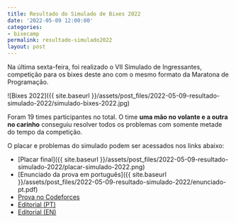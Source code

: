 ```yaml
---
title: Resultado do Simulado de Bixes 2022
date: '2022-05-09 12:00:00'
categories:
- bixecamp
permalink: resultado-simulado2022
layout: post
---
```


Na última sexta-feira, foi realizado o VII Simulado de Ingressantes, competição para os bixes deste ano com o mesmo formato da Maratona de Programação.

![Bixes 2022]({{ site.baseurl }}/assets/post_files/2022-05-09-resultado-simulado-2022/simulado-bixes-2022.jpg)

Foram 19 times participantes no total. O time **uma mão no volante e a outra no carinho** conseguiu resolver todos os problemas com somente metade do tempo da competição.

O placar e problemas do simulado podem ser acessados nos links abaixo:

<!-- - [Prova na gym do Codeforces](http://codeforces.com/gym/103683) -->
- [Placar final]({{ site.baseurl }}/assets/post_files/2022-05-09-resultado-simulado-2022/placar-simulado-2022.png)
- [Enunciado da prova em português]({{ site.baseurl }}/assets/post_files/2022-05-09-resultado-simulado-2022/enunciado-pt.pdf)
- [Prova no Codeforces](https://codeforces.com/gym/104069)
- [Editorial (PT)](https://www.overleaf.com/read/tjdcjqqwdrfc)
- [Editorial (EN)](https://www.overleaf.com/read/rmzmjpsdcqqv)
